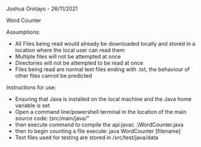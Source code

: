 Joshua Orotayo - 26/11/2021

Word Counter

Assumptions: 

- All Files being read would already be downloaded locally and stored in a location where the local user can read them
- Multiple files will not be attempted at once
- Directories will not be attempted to be read at once
- Files being read are normal text files ending with .txt, the behaviour of other files cannot be predicted

Instructions for use:
- Ensuring that Java is installed on the local machine and the Java home variable is set
- Open a command line/powershell terminal in the location of the main source code: (src/main/java/"
- then execute command to compile the api:javac .\WordCounter.java
- then to begin counting a file execute: java WordCounter [filename]
- Text files used for testing are stored in /src/test/java/data
